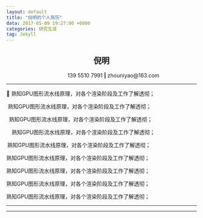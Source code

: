 ```yaml
---
layout: default
title: "倪明的个人简历"
data: 2017-05-09 19:27:00 +0800
categories: 研究生涯
tag: Jekyll
---
```


<center><h2>倪明</h2></center>
<center>&ensp;&ensp;&ensp;&ensp;&ensp;&ensp;&ensp;&ensp;&ensp;139 5510 7991 <strong>|</strong> zhouniyao@163.com</center>


---

	熟知GPU图形流水线原理，对各个渲染阶段及工作了解透彻；

&nbsp;熟知GPU图形流水线原理，对各个渲染阶段及工作了解透彻；

&ensp;熟知GPU图形流水线原理，对各个渲染阶段及工作了解透彻；

&emsp;熟知GPU图形流水线原理，对各个渲染阶段及工作了解透彻；

&thinsp;熟知GPU图形流水线原理，对各个渲染阶段及工作了解透彻；

&zwnj;熟知GPU图形流水线原理，对各个渲染阶段及工作了解透彻；

&zwj;熟知GPU图形流水线原理，对各个渲染阶段及工作了解透彻；

 熟知GPU图形流水线原理，对各个渲染阶段及工作了解透彻；
 
熟知GPU图形流水线原理，对各个渲染阶段及工作了解透彻；


---


----------


